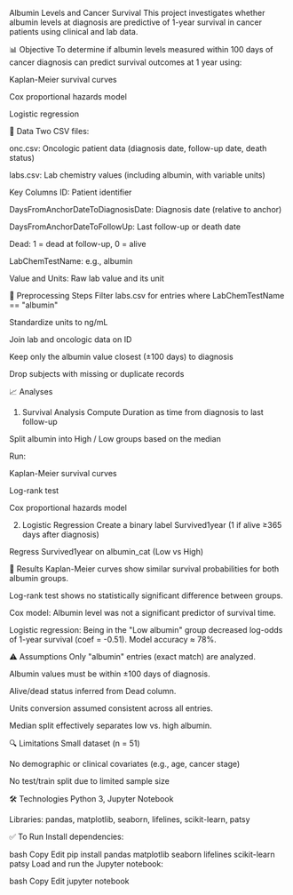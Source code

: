 Albumin Levels and Cancer Survival
This project investigates whether albumin levels at diagnosis are predictive of 1-year survival in cancer patients using clinical and lab data.

📊 Objective
To determine if albumin levels measured within 100 days of cancer diagnosis can predict survival outcomes at 1 year using:

Kaplan-Meier survival curves

Cox proportional hazards model

Logistic regression

📁 Data
Two CSV files:

onc.csv: Oncologic patient data (diagnosis date, follow-up date, death status)

labs.csv: Lab chemistry values (including albumin, with variable units)

Key Columns
ID: Patient identifier

DaysFromAnchorDateToDiagnosisDate: Diagnosis date (relative to anchor)

DaysFromAnchorDateToFollowUp: Last follow-up or death date

Dead: 1 = dead at follow-up, 0 = alive

LabChemTestName: e.g., albumin

Value and Units: Raw lab value and its unit

🔧 Preprocessing Steps
Filter labs.csv for entries where LabChemTestName == "albumin"

Standardize units to ng/mL

Join lab and oncologic data on ID

Keep only the albumin value closest (±100 days) to diagnosis

Drop subjects with missing or duplicate records

📈 Analyses
1. Survival Analysis
Compute Duration as time from diagnosis to last follow-up

Split albumin into High / Low groups based on the median

Run:

Kaplan-Meier survival curves

Log-rank test

Cox proportional hazards model

2. Logistic Regression
Create a binary label Survived1year (1 if alive ≥365 days after diagnosis)

Regress Survived1year on albumin_cat (Low vs High)

📌 Results
Kaplan-Meier curves show similar survival probabilities for both albumin groups.

Log-rank test shows no statistically significant difference between groups.

Cox model: Albumin level was not a significant predictor of survival time.

Logistic regression: Being in the "Low albumin" group decreased log-odds of 1-year survival (coef = -0.51). Model accuracy ≈ 78%.

⚠️ Assumptions
Only "albumin" entries (exact match) are analyzed.

Albumin values must be within ±100 days of diagnosis.

Alive/dead status inferred from Dead column.

Units conversion assumed consistent across all entries.

Median split effectively separates low vs. high albumin.

🔍 Limitations
Small dataset (n = 51)

No demographic or clinical covariates (e.g., age, cancer stage)

No test/train split due to limited sample size

🛠️ Technologies
Python 3, Jupyter Notebook

Libraries: pandas, matplotlib, seaborn, lifelines, scikit-learn, patsy

✅ To Run
Install dependencies:

bash
Copy
Edit
pip install pandas matplotlib seaborn lifelines scikit-learn patsy
Load and run the Jupyter notebook:

bash
Copy
Edit
jupyter notebook
